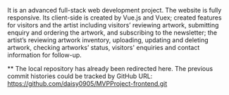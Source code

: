 It is an advanced full-stack web development project. The website is fully responsive. Its client-side is created by Vue.js and Vuex; created features for visitors and the artist including visitors’ reviewing artwork, submitting enquiry and ordering the artwork, and subscribing to the newsletter; the artist’s reviewing artwork inventory, uploading, updating and deleting artwork, checking artworks’ status, visitors' enquiries and contact information for follow-up.

** The local repository has already been redirected here. The previous commit histories could be tracked by GitHub URL: https://github.com/daisy0905/MVPProject-frontend.git
